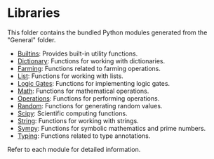 # Libraries

This folder contains the bundled Python modules generated from the "General" folder.

- [Builtins](../General/builtins/): Provides built-in utility functions.
- [Dictionary](../General/dictionary/): Functions for working with dictionaries.
- [Farming](../General/farming/): Functions related to farming operations.
- [List](../General/list/): Functions for working with lists.
- [Logic Gates](../General/logic_gates/): Functions for implementing logic gates.
- [Math](../General/math/): Functions for mathematical operations.
- [Operations](../General/operations/): Functions for performing operations.
- [Random](../General/random/): Functions for generating random values.
- [Scipy](../General/scipy/): Scientific computing functions.
- [String](../General/string/): Functions for working with strings.
- [Sympy](../General/sympy/): Functions for symbolic mathematics and prime numbers.
- [Typing](../General/typing/): Functions related to type annotations.

Refer to each module for detailed information.
